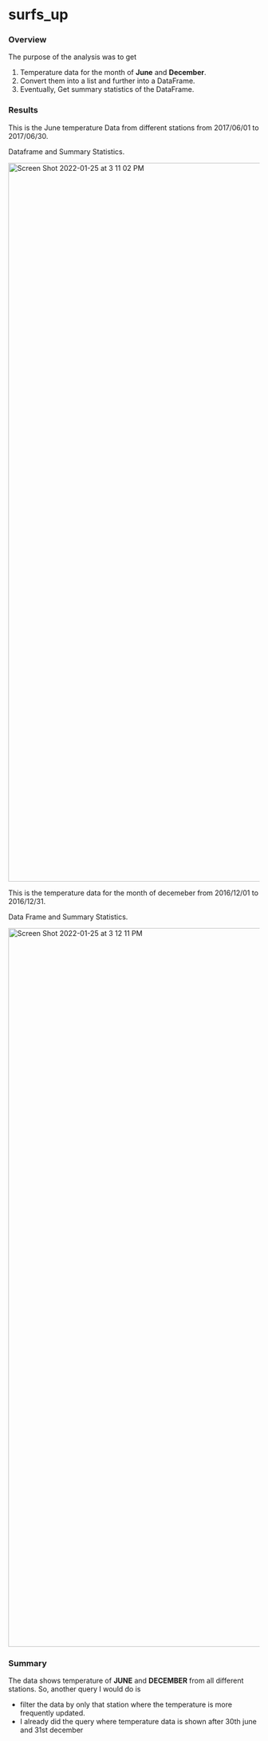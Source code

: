 # surfs_up
### Overview
The purpose of the analysis was to get
1. Temperature data for the month of __June__ and __December__.
2. Convert them into a list and further into a DataFrame.
3. Eventually, Get summary statistics of the DataFrame.

### Results
This is the June temperature Data from different stations from 2017/06/01 to 2017/06/30.

Dataframe and Summary Statistics.

<img width="1440" alt="Screen Shot 2022-01-25 at 3 11 02 PM" src="https://user-images.githubusercontent.com/91028094/151051961-bcfd6912-afda-4be1-a4f6-fc242ef1476e.png">

This is the temperature data for the month of decemeber from 2016/12/01 to 2016/12/31.

Data Frame and Summary Statistics.

<img width="1440" alt="Screen Shot 2022-01-25 at 3 12 11 PM" src="https://user-images.githubusercontent.com/91028094/151052122-0ff57f78-1c74-40bd-9955-4a79f04f08df.png">


### Summary 
The data shows temperature of __JUNE__ and __DECEMBER__ from all different stations.
So, another query I would do is 
- filter the data by only that station where the temperature is more frequently updated.
- I already did the query where temperature data is shown after 30th june and 31st december
